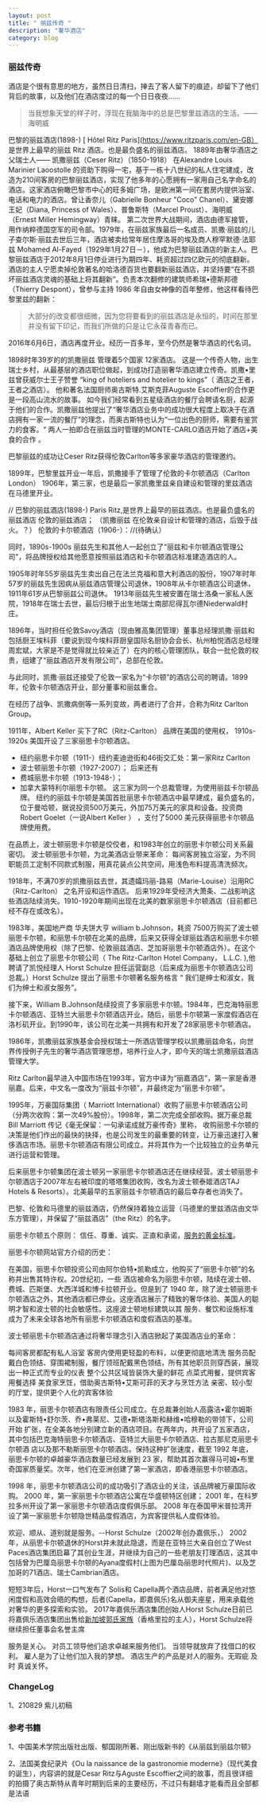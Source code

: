 ```yaml
---
layout: post
title: " 丽兹传奇 "
description: "奢华酒店"
category: blog
---
```



### 丽兹传奇

酒店是个很有意思的地方，虽然日日清扫，掸去了客人留下的痕迹，却留下了他们背后的故事，以及他们在酒店度过的每一个日日夜夜……

> 当我想象天堂的样子时，浮现在我脑海中的总是巴黎里兹酒店的生活。——海明威


巴黎的丽兹酒店(1898-)  [ Hôtel Ritz Paris](https://www.ritzparis.com/en-GB） 是世界上最早的丽兹 Ritz 酒店。也是最负盛名的丽兹酒店。
1889年由奢华酒店之父瑞士人—— 凯撒丽兹（Ceser Ritz）（1850-1918） 在Alexandre Louis Marinier Laoostolle 的资助下购得一宅，基于一栋十八世纪的私人住宅建成，改造为210间客房的巴黎丽兹酒店，实现了他多年的心愿拥有一家用自己名字命名的酒店。这家酒店俯瞰巴黎市中心的旺多姆广场，是欧洲第一间在套房内提供浴室、电话和电力的酒店。曾让香奈儿（Gabrielle Bonheur "Coco" Chanel）、黛安娜王妃（Diana, Princess of Wales）、普鲁斯特（Marcel Proust）、海明威（Ernest Miller Hemingway）青睐。
第二次世界大战期间，酒店由德军接管，用作纳粹德国空军的司令部。1979年，在丽兹家族最后一名成员、凯撒·丽兹的儿子查尔斯·丽兹去世后三年，酒店被卖给常年居住摩洛哥的埃及商人穆罕默德·法耶兹 Mohamed Al-Fayed（1929年1月27日－），他成为巴黎丽兹酒店的新主人。巴黎丽兹酒店于2012年8月1日停业进行为期四年、耗资超过四亿欧元的彻底翻新。酒店的主人宁愿卖掉伦敦著名的哈洛德百货也要翻新丽兹酒店，并坚持要“在不损坏丽兹酒店灵魂的基础上将其翻新”。负责本次翻修的建筑师希瑞•德斯邦德（Thierry Despont），曾参与主持 1986 年自由女神像的百年整修，他这样看待巴黎里兹的翻新：
> 大部分的改变都很细微，因为您将要看到的丽兹酒店是永恒的，时间在那里并没有留下印记，而我们所做的只是让它永葆青春而已。

2016年6月6日，酒店再度开业。经历一百多年，至今仍然是奢华酒店的代名词。

1898时年39岁的的凯撒丽兹 管理着5个国家 12家酒店。
这是一个传奇人物，出生瑞士乡村，从最基层的酒店职位做起，到成功打造丽奢华酒店建立传奇。凯撒•里兹曾获威尔士王子赞誉 “king of hoteliers and hotelier to kings”（ 酒店之王者，王者之酒店）。
他和著名法国厨师奥古斯特.艾斯克菲Auguste Escoffier的合作更是一段高山流水的故事。
如今我们经常看到五星级酒店的餐厅会聘请名厨，起源于他们的合作。凯撒丽兹他提出了“奢华酒店业务中的成功很大程度上取决于在酒店拥有一家一流的餐厅”的理念，而奥古斯特也认为“一位出色的厨师，需要有鉴赏力的食客。“ 两人一拍即合在丽兹当时管理的MONTE-CARLO酒店开始了酒店+美食的合作 。

巴黎丽兹的成功让Ceser Ritz获得伦敦Carlton等多家豪华酒店的管理邀约。

1899年，巴黎里兹开业一年后，凯撒接手了管理了伦敦的卡尔顿酒店（Carlton London）
1906年，第三家，也是最后一家凯撒里兹亲自建设和管理的里兹酒店在马德里开业。



// 巴黎的丽兹酒店(1898-) Paris Ritz,是世界上最早的丽兹酒店。也是最负盛名的丽兹酒店
伦敦的丽兹酒店； （凯撒丽兹 在伦敦亲自设计和管理的酒店，后毁于战火。？）
伦敦的卡尔顿酒店（1906-）：//(待确认）

同时，1890s-1900s  丽兹先生和其他人一起创立了“丽兹和卡尔顿酒店管理公司”，将品牌授权给其他愿意按照丽兹酒店和卡尔顿酒店标准建造酒店的人。

1905年时年55岁丽兹先生卖出自己在法兰克福和意大利酒店的股份，1907年时年57岁的丽兹先生因病从丽兹酒店管理公司退休，1908年从卡尔顿酒店公司退休，1911年61岁从巴黎丽兹公司退休。
1913年丽兹先生被安置在瑞士洛桑一家私人医院，1918年在瑞士去世，最后归根于出生地瑞士南部尼得瓦尔德Niederwald村庄。


1896年，当时担任伦敦Savoy酒店（现由雅高集团管理）董事总经理凯撒·丽兹和包括厨王埃科菲（要说到现今埃科菲厨皇国际名厨协会会长、杭州柏悦酒店总经理周宏斌，大家是不是觉得就比较亲近了）在内的核心管理团队，联合一批伦敦的权贵，组建了“丽兹酒店开发有限公司”，总部在伦敦。

与此同时，凯撒·丽兹还接受了伦敦一家名为“卡尔顿”的酒店公司的聘请。1899年，伦敦卡尔顿酒店开业，部分董事和丽兹重合。

在经历了战争、凯撒病倒等一系列变故，两者进行了合并，合称为Ritz Carlton Group。

1911年，Albert Keller 买下了RC（Ritz-Carlton） 品牌在美国的使用权，
1910s-1920s
美国开设了三家丽思卡尔顿酒店。

- 纽约丽思卡尔顿（1911-）纽约麦迪逊街和46街交汇处：第一家Ritz Carlton
- 波士顿丽思卡尔顿（1927-2007）；
后来还有
- 费城丽思卡尔顿（1913-1948-）；
- 加拿大蒙特利尔丽思卡尔顿。
这三家为同一个总裁管理，为使用丽兹卡尔顿品牌。
纽约的丽兹卡尔顿是美国首批丽思卡尔顿酒店中最早建成，最负盛名的，位于曼哈顿，据说投资500万美元，外加75万美元的家具和设备。投资商Robert Goelet（一说Albert Keller ） ，支付了5000 美元获得丽思卡尔顿品牌使用费。 

在品质上，波士顿丽思卡尔顿是佼佼者，和1983年创立的丽思卡尔顿公司关系最密切。
波士顿丽思卡尔顿，为北美酒店业带来革命： 每间客房独立浴室，为不同职能员工定制不同款式制服，用真花装点公共空间，用浅色布料提高清洗频次。

1918年，不满70岁的凯撒丽兹去世，其遗孀玛丽-路易（Marie-Louise）沿用RC（Ritz-Carlton） 之名开设和运作酒店。
后来1929年受经济大萧条、二战影响这些酒店陆续消失。1910-1920年期间出现在北美的数家丽思卡尔顿酒店（目前都已经不存在或改名）。

1983年，美国地产商 华夫饼大亨 william b.Johnson，耗资 7500万购买了波士顿丽思卡尔顿，和丽思卡尔顿在北美的品牌，后来又获得全球丽兹酒店和丽思卡尔顿酒店品牌使用权（除了巴黎、伦敦丽兹酒店、芝加哥丽思卡尔顿酒店外）。在这个基础上创立了丽思卡尔顿公司（ The Ritz-Carlton Hotel Company， L.L.C. ),他聘请了凯悦经理人 Horst Schulze 担任运营副总（后来成为丽思卡尔顿酒店公司总裁。）Horst Schulze  提出了丽思卡尔顿著名服务格言 “ 我们是绅士和淑女，我们为绅士和淑女服务”。

接下来，William B.Johnson陆续投资了多家丽思卡尔顿。1984年，巴克海特丽思卡尔顿酒店、亚特兰大丽思卡尔顿酒店开业。随后，丽思卡尔顿第一家度假酒店在洛杉矶开业。到1990年，该公司在北美一共拥有和开发了28家丽思卡尔顿酒店。

1986年，凯撒丽兹家族基金会授权瑞士一所酒店管理学校以凯撒丽兹命名，向世界传授例子先生的奢华酒店管理思想，培养行业人才，即今天的瑞士凯撒丽兹酒店管理大学。

Ritz Carlton最早进入中国市场在1993年，官方中译为“丽嘉酒店”，第一家是香港丽嘉。后来，中文名一度改为“丽兹卡尔顿”，并最终定为“丽思卡尔顿”。


1995年，万豪国际集团（ Marriott International）收购了丽思卡尔顿酒店公司（分两次收购：第一次49%股份）。1998年，第二次完成全部收购。据万豪总裁Bill Marriott 传记《毫无保留：一句承诺成就万豪传奇》里称， 收购丽思卡尔顿的决策是他们作出的最快的抉择，也是公司发生的最重要的转变，让万豪迅速打入奢侈酒店市场。丽思卡尔顿酒店有限公司成立。并将其作为一个比较独立的业务单元进行运营和管理。


后来丽思卡尔顿集团在波士顿另一家丽思卡尔顿酒店还在继续经营。波士顿丽思卡尔顿酒店于2007年左右被印度的塔塔集团收购，改名为波士顿泰姬酒店TAJ Hotels & Resorts）。北美最早的五家丽兹卡尔顿酒店的最后幸存者也消失了。

巴黎、伦敦和马德里的丽兹酒店，仍然保持着独立运营（马德里的里兹酒店由文华东方管理），并保留了“丽兹酒店”（the Ritz）的名字。

丽思卡尔顿五个原则： 信任、尊重、诚实、正直和承诺，[服务的黄金标准](https://www.ritzcarlton.com/zh-cn/about/gold-standards)。

丽思卡尔顿网站官方介绍的历史：

在美国，丽思卡尔顿投资公司由阿尔伯特•凯勒成立，他购买了“丽思卡尔顿”的名称并出售其特许权。20世纪初，一些 酒店被命名为丽思卡尔顿，陆续在波士顿、费城、匹斯堡、大西洋城和博卡拉顿开业。但是到了 1940 年，除了波士顿丽思卡尔顿酒店之外，其他酒店都已停业。这座酒店展示了精致的奢华体验、美国人的聪明才智和波士顿的社会敏感性。这座波士顿地标建筑以其 服务、餐饮和设施标准成为了未来全球各地所有丽思卡尔顿酒店和度假酒店的基准。

波士顿丽思卡尔顿酒店通过将奢华理念引入酒店掀起了美国酒店业的革命：

每间客房都配有私人浴室
客房内使用更轻盈的布料，以便更彻底地清洗
服务员配戴白色领结、穿围裙制服，餐厅领班配戴黑色领结，所有其他职员则穿西装，展现出一种正式而专业的仪表
整个公共区域皆装饰大量的鲜花
点菜式用餐，提供宾客用餐选择
美食家烹饪，借助奥古斯特•艾斯可菲的天才与烹饪方法
亲密、较小型的厅堂，提供更个人化的宾客体验

1983 年，丽思卡尔顿酒店有限责任公司成立。在总裁兼创始人高露洁•霍尔姆斯以及霍斯特•舒尔茨、乔•弗莱尼、艾德•斯塔洛斯和赫维•哈穆勒的带领下，公司开始 扩张，在全美各地分别建立新的酒店项目。在两年内，共开设了五家酒店，其中包括巴克海特丽思卡尔顿酒店、亚特兰大丽思卡尔顿酒店、拉古那尼克丽思卡尔顿酒 店以及那不勒斯丽思卡尔顿酒店。保持这种扩张速度，截至 1992 年底，丽思卡尔顿的卓越豪华酒店数量已经发展到 23 家，帮助其首次赢得马可姆•布里奇国家质量奖。次年，他们在亚洲创建了第一家酒店，即香港丽思卡尔顿酒店。

1998 年，丽思卡尔顿酒店公司的成功吸引了酒店业的关注，该品牌被万豪国际收购。
2000 年，第一家丽思卡尔顿酒店公寓在华盛顿特区创建；
2001 年，在科罗拉多州开设了第一家丽思卡尔顿酒店度假俱乐部。
2008 年在泰国甲米普拉湾开设了第一家丽思卡尔顿隐世精品度假酒店，为宾客提供私人度假体验。

欢迎、顺从、道别就是服务。--Horst Schulze（2002年创办嘉佩乐，）
2002年，从丽思卡尔顿退休的Horst并未就此隐退，而是在亚特兰大亲自创立了West Paces酒店集团启幕了其创业生涯，并继续为自己的一些老朋友打理酒店，这其中包括曾为巴厘岛丽思卡尔顿的Ayana度假村(上图为巴厘岛丽思时代照片)、以及芝加哥的71酒店、瑞士Cambrian酒店。

短短3年后，Horst一口气发布了 Solis和 Capella两个酒店品牌，前者满足他对悠闲度假和高效会晤的构想，后者(Capella，即嘉佩乐)名从御夫座星，用来承载他对奢华的更多探索和实验。
2017年嘉佩乐酒店集团创始人Horst Schulze日前已将嘉佩乐酒店集团出售给[新加坡郭氏家族](https://www.kuokgroup.com/cn/about?section=milestone)（香格里拉的主人），Horst Schulze将继续担任董事会名誉主席

服务是关心。
对员工领导他们追求卓越来服务他们。
当领导就放弃了找借口的权利。
雇人是为了让他们加入我的梦想。
酒店生产的产品是对人的服务。无瑕疵 及时 真诚关怀。

### ChangeLog

1、210829 紫儿初稿

### 参考书籍

1、中国美术学院出版社出版、郁国刚所著、刚出版新书的《从丽兹到丽兹尔顿》

2、法国美食纪录片《Ou la naissance de la gastronomie moderne》（现代美食的诞生），内容讲的就是Cesar Ritz与Aguste Escoffier之间的故事，而且很详细的拍摄了奥古斯特从青年时期到后来的主要经历，不过只有翻墙才能看而且全部都是法语 
